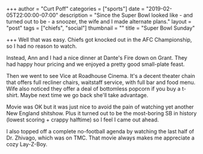 +++
author = "Curt Poff"
categories = ["sports"]
date = "2019-02-05T22:00:00-07:00"
description = "Since the Super Bowl looked like - and turned out to be - a snoozer, the wife and I made alternate plans."
layout = "post"
tags = ["chiefs", "social"]
thumbnail = ""
title = "Super Bowl Sunday"

+++
Well that was easy. Chiefs got knocked out in the AFC Championship, so I had no reason to watch.

Instead, Ann and I had a nice dinner at Dante's Fire down on Grant. They had happy hour pricing and we enjoyed a pretty good small-plate feast.

Then we went to see Vice at Roadhouse Cinema. It's a decent theater chain that offers full recliner chairs, waitstaff service, with full bar and food menu. Wife also noticed they offer a deal of bottomless popcorn if you buy a t-shirt. Maybe next time we go back she'll take advantage.

Movie was OK but it was just nice to avoid the pain of watching yet another New England shitshow. Plus it turned out to be the most-boring SB in history (lowest scoring + crappy halftime) so I feel I came out ahead.

I also topped off a complete no-football agenda by watching the last half of Dr. Zhivago, which was on TMC. That movie always makes me appreciate a cozy Lay-Z-Boy.